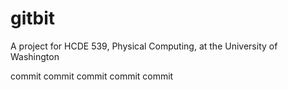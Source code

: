 # gitbit
A project for HCDE 539, Physical Computing, at the University of Washington

commit
commit
commit
commit
commit
